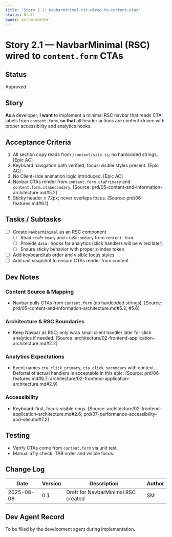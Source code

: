 ```yaml
---
title: "Story 2.1: navbarminimal-rsc-wired-to-content-ctas"
status: Draft
owner: scrum-master
---
```


# Story 2.1 — NavbarMinimal (RSC) wired to `content.form` CTAs

## Status
Approved

## Story
**As a** developer,
**I want** to implement a minimal RSC navbar that reads CTA labels from `content.form`,
**so that** all header actions are content-driven with proper accessibility and analytics hooks.

## Acceptance Criteria
1. All section copy reads from `/content/site.ts`; no hardcoded strings. [Epic AC]
2. Keyboard navigation path verified; focus-visible styles present. [Epic AC]
3. No Client-side animation logic introduced. [Epic AC]
4. Navbar CTAs render from `content.form.ctaPrimary` and `content.form.ctaSecondary`. [Source: prd/05-content-and-information-architecture.md#5.2]
5. Sticky header ≤ 72px; never overlaps focus. [Source: prd/06-features.md#6.1]

## Tasks / Subtasks
- [ ] Create `NavbarMinimal` as an RSC component
  - [ ] Read `ctaPrimary` and `ctaSecondary` from `content.form`
  - [ ] Provide `data-` hooks for analytics (click handlers will be wired later)
  - [ ] Ensure sticky behavior with proper z-index token
- [ ] Add keyboard/tab order and visible focus styles
- [ ] Add unit snapshot to ensure CTAs render from content

## Dev Notes

### Content Source & Mapping
- Navbar pulls CTAs from `content.form` (no hardcoded strings). [Source: prd/05-content-and-information-architecture.md#5.2, #5.6]

### Architecture & RSC Boundaries
- Keep Navbar as RSC; only wrap small client handler later for click analytics if needed. [Source: architecture/02-frontend-application-architecture.md#2.2]

### Analytics Expectations
- Event names `cta_click_primary`, `cta_click_secondary` with context. Deferral of actual handlers is acceptable in this epic. [Source: prd/06-features.md#6.7; architecture/02-frontend-application-architecture.md#2.9]

### Accessibility
- Keyboard-first, focus-visible rings. [Source: architecture/02-frontend-application-architecture.md#2.6; prd/07-performance-accessibility-and-seo.md#7.2]

## Testing
- Verify CTAs come from `content.form` via unit test.
- Manual a11y check: TAB order and visible focus.

## Change Log
| Date       | Version | Description                          | Author |
|------------|---------|--------------------------------------|--------|
| 2025-08-08 | 0.1     | Draft for NavbarMinimal RSC created  | SM     |

## Dev Agent Record
To be filled by the development agent during implementation.


